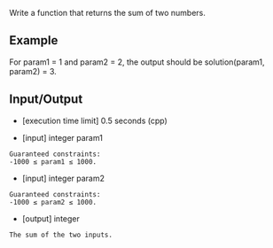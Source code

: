 Write a function that returns the sum of two numbers.

## Example

For param1 = 1 and param2 = 2, the output should be
solution(param1, param2) = 3.

## Input/Output

* [execution time limit] 0.5 seconds (cpp)

* [input] integer param1

```
Guaranteed constraints:
-1000 ≤ param1 ≤ 1000.
```

* [input] integer param2

```
Guaranteed constraints:
-1000 ≤ param2 ≤ 1000.
```

* [output] integer

```
The sum of the two inputs.
```
